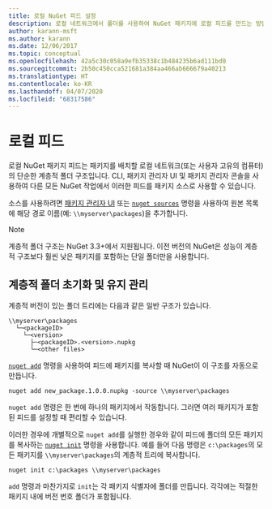 ```yaml
---
title: 로컬 NuGet 피드 설정
description: 로컬 네트워크에서 폴더를 사용하여 NuGet 패키지에 로컬 피드를 만드는 방법
author: karann-msft
ms.author: karann
ms.date: 12/06/2017
ms.topic: conceptual
ms.openlocfilehash: 42a5c30c058a9efb35338c1b484235b6ad111bd0
ms.sourcegitcommit: 2b50c450cca521681a384aa466ab666679a40213
ms.translationtype: HT
ms.contentlocale: ko-KR
ms.lasthandoff: 04/07/2020
ms.locfileid: "68317586"
---
```

# <a name="local-feeds"></a>로컬 피드

로컬 NuGet 패키지 피드는 패키지를 배치할 로컬 네트워크(또는 사용자 고유의 컴퓨터)의 단순한 계층적 폴더 구조입니다. CLI, 패키지 관리자 UI 및 패키지 관리자 콘솔을 사용하여 다른 모든 NuGet 작업에서 이러한 피드를 패키지 소스로 사용할 수 있습니다.

소스를 사용하려면 [패키지 관리자 UI](../consume-packages/install-use-packages-visual-studio.md#package-sources) 또는 [`nuget sources`](../reference/cli-reference/cli-ref-sources.md) 명령을 사용하여 원본 목록에 해당 경로 이름(예: `\\myserver\packages`)을 추가합니다.

> [!Note]
> 계층적 폴더 구조는 NuGet 3.3+에서 지원됩니다. 이전 버전의 NuGet은 성능이 계층적 구조보다 훨씬 낮은 패키지를 포함하는 단일 폴더만을 사용합니다.

## <a name="initializing-and-maintaining-hierarchical-folders"></a>계층적 폴더 초기화 및 유지 관리

계층적 버전이 있는 폴더 트리에는 다음과 같은 일반 구조가 있습니다.

    \\myserver\packages
      └─<packageID>
        └─<version>
          ├─<packageID>.<version>.nupkg
          └─<other files>

[`nuget add`](../reference/cli-reference/cli-ref-add.md) 명령을 사용하여 피드에 패키지를 복사할 때 NuGet이 이 구조를 자동으로 만듭니다.

```cli
nuget add new_package.1.0.0.nupkg -source \\myserver\packages
```

`nuget add` 명령은 한 번에 하나의 패키지에서 작동합니다. 그러면 여러 패키지가 포함된 피드를 설정할 때 편리할 수 있습니다.

이러한 경우에 개별적으로 `nuget add`를 실행한 경우와 같이 피드에 폴더의 모든 패키지를 복사하는 [`nuget init`](../reference/cli-reference/cli-ref-init.md) 명령을 사용합니다. 예를 들어 다음 명령은 `c:\packages`의 모든 패키지를 `\\myserver\packages`의 계층적 트리에 복사합니다.

```cli
nuget init c:\packages \\myserver\packages
```

`add` 명령과 마찬가지로 `init`는 각 패키지 식별자에 폴더를 만듭니다. 각각에는 적절한 패키지 내에 버전 번호 폴더가 포함됩니다.

